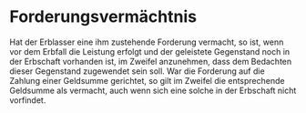 # Forderungsvermächtnis

Hat der Erblasser eine ihm zustehende Forderung vermacht, so ist, wenn vor dem Erbfall die Leistung erfolgt und der geleistete Gegenstand noch in der Erbschaft vorhanden ist, im Zweifel anzunehmen, dass dem Bedachten dieser Gegenstand zugewendet sein soll. War die Forderung auf die Zahlung einer Geldsumme gerichtet, so gilt im Zweifel die entsprechende Geldsumme als vermacht, auch wenn sich eine solche in der Erbschaft nicht vorfindet. 

